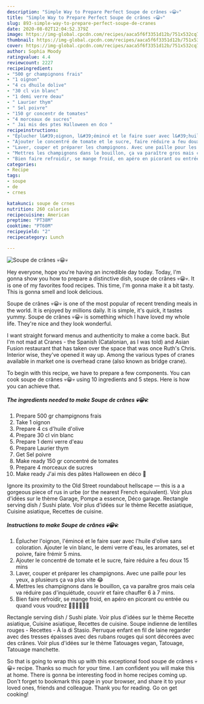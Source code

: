 ```yaml
---
description: "Simple Way to Prepare Perfect Soupe de crânes 💀😀💀"
title: "Simple Way to Prepare Perfect Soupe de crânes 💀😀💀"
slug: 893-simple-way-to-prepare-perfect-soupe-de-cranes
date: 2020-08-02T12:04:52.379Z
image: https://img-global.cpcdn.com/recipes/aaca5f6f3351d12b/751x532cq70/soupe-de-cranes-💀😀💀-photo-principale-de-la-recette.jpg
thumbnail: https://img-global.cpcdn.com/recipes/aaca5f6f3351d12b/751x532cq70/soupe-de-cranes-💀😀💀-photo-principale-de-la-recette.jpg
cover: https://img-global.cpcdn.com/recipes/aaca5f6f3351d12b/751x532cq70/soupe-de-cranes-💀😀💀-photo-principale-de-la-recette.jpg
author: Sophia Moody
ratingvalue: 4.4
reviewcount: 2227
recipeingredient:
- "500 gr champignons frais"
- "1 oignon"
- "4 cs dhuile dolive"
- "30 cl vin blanc"
- "1 demi verre deau"
- " Laurier thym"
- " Sel poivre"
- "150 gr concentr de tomates"
- "4 morceaux de sucres"
- " Jai mis des ptes Halloween en dco "
recipeinstructions:
- "Éplucher l&#39;oignon, l&#39;émincé et le faire suer avec l&#39;huile d&#39;olive sans coloration. Ajouter le vin blanc, le demi verre d&#39;eau, les aromates, sel et poivre, faire frémir 5 mins."
- "Ajouter le concentré de tomate et le sucre, faire réduire a feu doux 15 mins"
- "Laver, couper et préparer les champignons. Avec une paille pour les yeux, a plusieurs ça va plus vite 😂"
- "Mettres les champignons dans le bouillon, ça va paraître gros mais cela va réduire pas d&#39;inquiétude, couvrir et faire chauffer 6 à 7 mins."
- "Bien faire refroidir, se mange froid, en apéro en picorant ou entrée ou quand vous voudrez 🎃💀🦇🎃💀🦇"
categories:
- Recipe
tags:
- soupe
- de
- crnes

katakunci: soupe de crnes 
nutrition: 260 calories
recipecuisine: American
preptime: "PT38M"
cooktime: "PT60M"
recipeyield: "2"
recipecategory: Lunch

---
```



![Soupe de crânes 💀😀💀](https://img-global.cpcdn.com/recipes/aaca5f6f3351d12b/751x532cq70/soupe-de-cranes-💀😀💀-photo-principale-de-la-recette.jpg)

Hey everyone, hope you're having an incredible day today. Today, I'm gonna show you how to prepare a distinctive dish, soupe de crânes 💀😀💀. It is one of my favorites food recipes. This time, I'm gonna make it a bit tasty. This is gonna smell and look delicious.

Soupe de crânes 💀😀💀 is one of the most popular of recent trending meals in the world. It is enjoyed by millions daily. It is simple, it's quick, it tastes yummy. Soupe de crânes 💀😀💀 is something which I have loved my whole life. They're nice and they look wonderful.

I want straight forward menus and authenticity to make a come back. But I&#39;m not mad at Cranes - the Spanish (Catalonian, as I was told) and Asian Fusion restaurant that has taken over the space that was once Ruth&#39;s Chris. Interior wise, they&#39;ve opened it way up. Among the various types of cranes available in market one is overhead crane (also known as bridge crane).


To begin with this recipe, we have to prepare a few components. You can cook soupe de crânes 💀😀💀 using 10 ingredients and 5 steps. Here is how you can achieve that.

<!--inarticleads1-->

##### The ingredients needed to make Soupe de crânes 💀😀💀:

1. Prepare 500 gr champignons frais
1. Take 1 oignon
1. Prepare 4 cs d&#39;huile d&#39;olive
1. Prepare 30 cl vin blanc
1. Prepare 1 demi verre d&#39;eau
1. Prepare  Laurier thym
1. Get  Sel poivre
1. Make ready 150 gr concentré de tomates
1. Prepare 4 morceaux de sucres
1. Make ready  J&#39;ai mis des pâtes Halloween en déco 🎃


Ignore its proximity to the Old Street roundabout hellscape — this is a a gorgeous piece of rus in urbe (or the nearest French equivalent). Voir plus d&#39;idées sur le thème Garage, Pompe a essence, Déco garage. Rectangle serving dish / Sushi plate. Voir plus d&#39;idées sur le thème Recette asiatique, Cuisine asiatique, Recettes de cuisine. 

<!--inarticleads2-->

##### Instructions to make Soupe de crânes 💀😀💀:

1. Éplucher l&#39;oignon, l&#39;émincé et le faire suer avec l&#39;huile d&#39;olive sans coloration. Ajouter le vin blanc, le demi verre d&#39;eau, les aromates, sel et poivre, faire frémir 5 mins.
1. Ajouter le concentré de tomate et le sucre, faire réduire a feu doux 15 mins
1. Laver, couper et préparer les champignons. Avec une paille pour les yeux, a plusieurs ça va plus vite 😂
1. Mettres les champignons dans le bouillon, ça va paraître gros mais cela va réduire pas d&#39;inquiétude, couvrir et faire chauffer 6 à 7 mins.
1. Bien faire refroidir, se mange froid, en apéro en picorant ou entrée ou quand vous voudrez 🎃💀🦇🎃💀🦇


Rectangle serving dish / Sushi plate. Voir plus d&#39;idées sur le thème Recette asiatique, Cuisine asiatique, Recettes de cuisine. Soupe indienne de lentilles rouges - Recettes - À la di Stasio. Perruque enfant en fil de laine regarder avec des tresses épaisses avec des rubans rouges qui sont décorées avec des crânes. Voir plus d&#39;idées sur le thème Tatouages vegan, Tatouage, Tatouage manchette. 

So that is going to wrap this up with this exceptional food soupe de crânes 💀😀💀 recipe. Thanks so much for your time. I am confident you will make this at home. There is gonna be interesting food in home recipes coming up. Don't forget to bookmark this page in your browser, and share it to your loved ones, friends and colleague. Thank you for reading. Go on get cooking!
